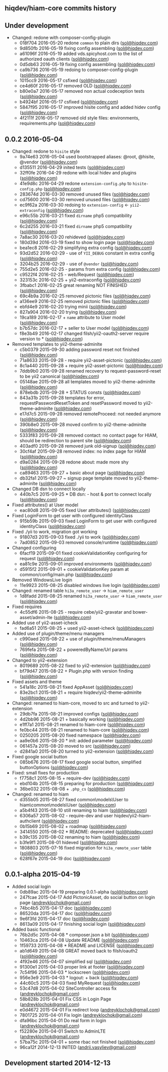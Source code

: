 hiqdev/hiam-core commits history
--------------------------------

## Under development

- Changed: redone with composer-config-plugin
    - 018f704 2016-05-20 redone `common` to plain dirs (sol@hiqdev.com)
    - 9d850fb 2016-05-19 fixing config assembling (sol@hiqdev.com)
    - a61096f 2016-05-19 added vds.spicyhost.com to the list of authorized oauth clients (sol@hiqdev.com)
    - 0d5db63 2016-05-19 fixing config assembling (sol@hiqdev.com)
    - ca9b736 2016-05-19 redoing to composer-config-plugin (sol@hiqdev.com)
    - 1015cc9 2016-05-17 csfixed (sol@hiqdev.com)
    - ce4d60f 2016-05-17 removed OLD (sol@hiqdev.com)
    - b80e0a7 2016-05-17 removed non actual codeception tests (sol@hiqdev.com)
    - b4924bf 2016-05-17 csfixed (sol@hiqdev.com)
    - 5847f95 2016-05-17 improved hisite config and added hidev config (sol@hiqdev.com)
    - 4f2111f 2016-05-17 removed old style files: environments, requirements.php (sol@hiqdev.com)

## 0.0.2 2016-05-04

- Changed: redone to `hisite` style
    - 9a74e63 2016-05-04 used bootstrapped aliases: @root, @hisite, @vendor (sol@hiqdev.com)
    - d135511 2016-04-29 inited tests (sol@hiqdev.com)
    - 32ff0fe 2016-04-29 redone with local hidev and plugins (sol@hiqdev.com)
    - 41e9d8c 2016-04-29 redone `extension-config.php` to `hisite-config.php` (sol@hiqdev.com)
    - 283674d 2016-03-30 removed unused files (sol@hiqdev.com)
    - cd75600 2016-03-30 removed unused files (sol@hiqdev.com)
    - ec9f62a 2016-03-30 redoing to `extension-config` <- `yii2-extraconfig` (sol@hiqdev.com)
    - e96c55b 2016-03-21 fixed `dirname` php5 compatibility (sol@hiqdev.com)
    - 6c2d255 2016-03-21 fixed `dirname` php5 compatibility (sol@hiqdev.com)
    - 7a8ac30 2016-03-20 rehideved (sol@hiqdev.com)
    - 180d39d 2016-03-19 fixed to show login page (sol@hiqdev.com)
    - bea1ec8 2016-02-29 simplifying extra config (sol@hiqdev.com)
    - 93d2d52 2016-02-29 - use of `YII_DEBUG` constant in extra config (sol@hiqdev.com)
    - 3204b25 2016-02-29 - use of `@vendor` (sol@hiqdev.com)
    - 755d2e5 2016-02-25 - params from extra config (sol@hiqdev.com)
    - c9522f4 2016-02-25 - web/Request (sol@hiqdev.com)
    - 323153c 2016-02-25 + yii2-extraconfig (sol@hiqdev.com)
    - 3fbabc1 2016-02-25 great renaming NOT FINISHED (sol@hiqdev.com)
    - 69c4b9a 2016-02-25 removed pictonic files (sol@hiqdev.com)
    - a136ee9 2016-02-25 removed pictonic files (sol@hiqdev.com)
    - ebfd4e9 2016-02-20 trying minii (sol@hiqdev.com)
    - 827a904 2016-02-20 trying (sol@hiqdev.com)
    - 19ca189 2016-02-17 + `name` attribute to User model (sol@hiqdev.com)
    - b7b57dc 2016-02-17 + seller to User model (sol@hiqdev.com)
    - f8e3b49 2016-02-17 changed filsh/yii2-oauth2-server require version to * (sol@hiqdev.com)
- Removed templates to yii2-theme-adminlte
    - c5b0379 2015-09-30 adding password reset not finished (sol@hiqdev.com)
    - 71a8633 2015-09-28 - require yii2-asset-pictonic (sol@hiqdev.com)
    - 8c1a440 2015-09-28 + require yii2-asset-pictonic (sol@hiqdev.com)
    - 7ddb9b0 2015-09-28 renamed recovery to request-password-reset to be yii2 canonical (sol@hiqdev.com)
    - 05148ae 2015-09-28 all templates moved to yii2-theme-adminlte (sol@hiqdev.com)
    - 878ebdb 2015-09-28 + STATUS consts (sol@hiqdev.com)
    - 843a31b 2015-09-28 templates for error, requestPasswordResetToken and resetPassword moved to yii2-theme-adminlte (sol@hiqdev.com)
    - e17d7c5 2015-09-28 removed remoteProceed: not needed anymore (sol@hiqdev.com)
    - 390b8e0 2015-09-28 moved confirm to yii2-theme-adminlte (sol@hiqdev.com)
    - 5333f83 2015-09-28 removed contact: no contact page for HIAM, should be redirection to parent site (sol@hiqdev.com)
    - 403adf0 2015-09-28 removed junk old-signup (sol@hiqdev.com)
    - 30cf4af 2015-09-28 removed index: no index page for HIAM (sol@hiqdev.com)
    - d9a0284 2015-09-28 redone about: made more shy (sol@hiqdev.com)
    - ca89463 2015-09-27 + basic about page (sol@hiqdev.com)
    - db32fa1 2015-09-27 ~ signup page template moved to yii2-theme-adminlte (sol@hiqdev.com)
- Changed DB dsn to connect locally
    - 440b7c5 2015-09-25 * DB dsn: - host & port to connect locally (sol@hiqdev.com)
- Fixed attributes() at User model
    - eac80d8 2015-09-05 fixed User attributes() (sol@hiqdev.com)
- Fixed LoginForm to get user with configured identityClass
    - 915b59b 2015-09-03 fixed LoginForm to get user with configured identityClass (sol@hiqdev.com)
- Fixed ./yii to work, migration got working
    - 91807d3 2015-09-03 fixed ./yii to work (sol@hiqdev.com)
    - 7ad0852 2015-09-03 removed console/runtime (sol@hiqdev.com)
- Changed configuring
    - 6facf19 2015-09-01 fixed cookieValidationKey configuring for request (sol@hiqdev.com)
    - ea81c9e 2015-09-01 improved environments (sol@hiqdev.com)
    - d5915f2 2015-09-01 + cookieValidationKey param at common/config/main.php (sol@hiqdev.com)
- Removed WindowsLive login
    - 11e9923 2015-08-25 disabled windows live login (sol@hiqdev.com)
- Changed: renamed table `hi3a_remote_user` -> `hiam_remote_user`
    - 1d8fadd 2015-08-25 renamed `hi3a_remote_user` -> `hiam_remote_user` (sol@hiqdev.com)
- Fixed requires
    - 4c55df6 2015-08-25 - require cebe/yii2-gravatar and bower-asset/admin-lte (sol@hiqdev.com)
- Added use of yii2-asset-icheck
    - fad6a51 2015-08-25 + used yii2-asset-icheck (sol@hiqdev.com)
- Added use of plugin/theme/menu managers
    - c990aed 2015-08-22 + use of plugin/theme/menuManagers (sol@hiqdev.com)
    - 769fefa 2015-08-22 + poweredByName/Url params (sol@hiqdev.com)
- Changed to yii2-extension
    - 8019689 2015-08-22 fixed to yii2-extension (sol@hiqdev.com)
    - bf79d47 2015-08-22 + Plugin.php with version finding (sol@hiqdev.com)
- Fixed assets and theme
    - 541a18c 2015-08-21 fixed AppAsset (sol@hiqdev.com)
    - 83e2bc1 2015-08-21 + require hiqdev/yii2-theme-adminlte (sol@hiqdev.com)
- Changed: renamed to hiam-core, moved to src and turned to yii2-extension
    - 29db7fa 2015-08-21 improved configs (sol@hiqdev.com)
    - 4d2bb96 2015-08-21 + basically working (sol@hiqdev.com)
    - e1ff7a1 2015-08-21 renamed to hiam-core (sol@hiqdev.com)
    - fe0bc44 2015-08-21 renamed to hiam-core (sol@hiqdev.com)
    - 0250205 2015-08-20 fixed namespace (sol@hiqdev.com)
    - aa9e0b6 2015-08-20 * init: added  parameter (sol@hiqdev.com)
    - 061457a 2015-08-20 moved to src (sol@hiqdev.com)
    - d2841a0 2015-08-20 turned to yii2-extension (sol@hiqdev.com)
- Fixed google social button
    - 085b676 2015-08-17 fixed google social button, simplified buttonOptions (sol@hiqdev.com)
- Fixed: small fixes for production
    - f7758c1 2015-08-15 + require-dev (sol@hiqdev.com)
    - ebd104b 2015-08-15 preparing for production (sol@hiqdev.com)
    - 36be032 2015-08-08 + `.php_cs` (sol@hiqdev.com)
- Changed: renamed to hiam
    - d355b05 2015-08-27 fixed common\models\User to hiam\common\models\User (sol@hiqdev.com)
    - a5b4f43 2015-08-10 still renaming to hiam (sol@hiqdev.com)
    - 6306a57 2015-08-02 - require-dev and user hiqdev/yii2-hiam-authclient (sol@hiqdev.com)
    - 0b15b69 2015-08-02 + roadmap (sol@hiqdev.com)
    - 3414550 2015-08-02 * README: deprecated (sol@hiqdev.com)
    - b39c135 2015-08-02 renaming to hiam (sol@hiqdev.com)
    - b3fe9f1 2015-08-01 hideved (sol@hiqdev.com)
    - 1808803 2015-07-16 fixed migration for `hi3a_remote_user` table (sol@hiqdev.com)
    - 628f67e 2015-04-19 doc (sol@hiqdev.com)

## 0.0.1-alpha 2015-04-19

- Added social login
    - 0db89ac 2015-04-19 preparing 0.0.1-alpha (sol@hiqdev.com)
    - 247fcae 2015-04-17 Add PictonicAsset, do social button on login page (andreyklochok@gmail.com)
    - 74bc4b5 2015-04-17 doc (sol@hiqdev.com)
    - 86520da 2015-04-17 doc (sol@hiqdev.com)
    - 9e6f3fd 2015-04-17 doc (sol@hiqdev.com)
    - 8613a09 2015-04-17 finishing social login (sol@hiqdev.com)
- Added basic functional
    - 76b2d5c 2015-04-08 * composer.json a bit (sol@hiqdev.com)
    - 10463ca 2015-04-08 Update README (sol@hiqdev.com)
    - 1f59733 2015-04-08 * README and LICENSE (sol@hiqdev.com)
    - ab1d649 2015-04-08 GREAT moved back to filsh/oauth2 (sol@hiqdev.com)
    - 4f92e46 2015-04-07 simplified sql (sol@hiqdev.com)
    - 91300e1 2015-04-03 proper link at footer (sol@hiqdev.com)
    - 7c54f96 2015-04-03 * lockscreen (sol@hiqdev.com)
    - 956e3e9 2015-04-03 * logout: + back (sol@hiqdev.com)
    - 44c60c5 2015-04-03 fixed MyRequest (sol@hiqdev.com)
    - 53c47d8 2015-04-02 SiteController access fix (andreyklochok@gmail.com)
    - 58b828b 2015-04-01 Fix CSS in Login Page (andreyklochok@gmail.com)
    - e0d4672 2015-04-01 Fix redirect loop (andreyklochok@gmail.com)
    - 7801725 2015-04-01 Fix login (andreyklochok@gmail.com)
    - dfa96bc 2015-04-01 Do real form in login (andreyklochok@gmail.com)
    - f52280e 2015-04-01 Switch to AdminLTE (andreyklochok@gmail.com)
    - 57ba75c 2015-04-01 + some rbac not finished (sol@hiqdev.com)
    - 96ca12f 2014-12-13 INITED (andrii.vasyliev@gmail.com)

## Development started 2014-12-13

